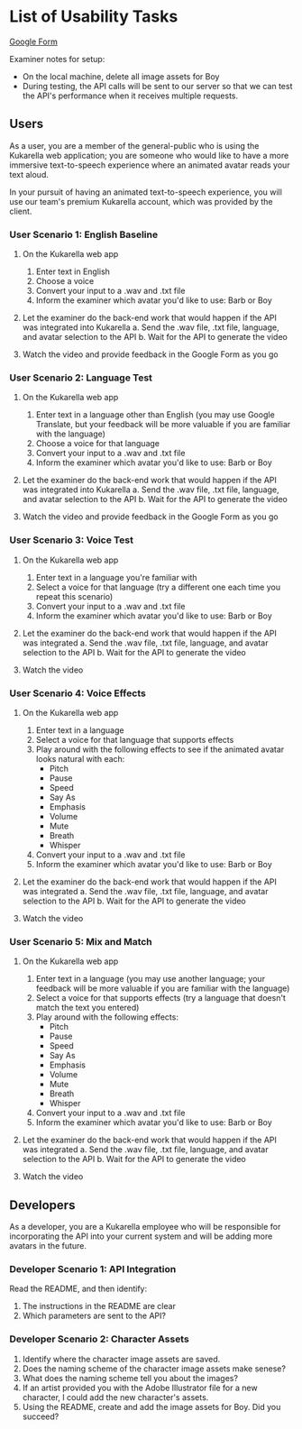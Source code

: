 # List of Usability Tasks

[Google Form](https://forms.gle/GUEYYzDdRwFAgYWn6)

Examiner notes for setup:

- On the local machine, delete all image assets for Boy
- During testing, the API calls will be sent to our server so that we can test the API's performance when it receives multiple requests.

## Users

As a user, you are a member of the general-public who is using the Kukarella web application; you are someone who would
like to have a more immersive text-to-speech experience where an animated avatar reads your text aloud.

In your pursuit of having an animated text-to-speech experience, you will use our team's premium Kukarella account,
which was provided by the client.

### User Scenario 1: English Baseline

1. On the Kukarella web app

    1. Enter text in English
    2. Choose a voice
    3. Convert your input to a .wav and .txt file
    4. Inform the examiner which avatar you'd like to use: Barb or Boy

2. Let the examiner do the back-end work that would happen if the API was integrated into Kukarella
    a. Send the .wav file, .txt file, language, and avatar selection to the API
    b. Wait for the API to generate the video

3. Watch the video and provide feedback in the Google Form as you go

### User Scenario 2: Language Test

1. On the Kukarella web app

    1. Enter text in a language other than English (you may use Google Translate, but your feedback will be more
    valuable if you are familiar with the language)
    2. Choose a voice for that language
    3. Convert your input to a .wav and .txt file
    4. Inform the examiner which avatar you'd like to use: Barb or Boy

2. Let the examiner do the back-end work that would happen if the API was integrated into Kukarella
    a. Send the .wav file, .txt file, language, and avatar selection to the API
    b. Wait for the API to generate the video

3. Watch the video and provide feedback in the Google Form as you go

### User Scenario 3: Voice Test

1. On the Kukarella web app

    1. Enter text in a language you're familiar with
    2. Select a voice for that language (try a different one each time you repeat this scenario)
    3. Convert your input to a .wav and .txt file
    4. Inform the examiner which avatar you'd like to use: Barb or Boy

2. Let the examiner do the back-end work that would happen if the API was integrated
    a. Send the .wav file, .txt file, language, and avatar selection to the API
    b. Wait for the API to generate the video

3. Watch the video

### User Scenario 4: Voice Effects

1. On the Kukarella web app

    1. Enter text in a language
    2. Select a voice for that language that supports effects
    3. Play around with the following effects to see if the animated avatar looks natural with each:
        - Pitch
        - Pause
        - Speed
        - Say As
        - Emphasis
        - Volume
        - Mute
        - Breath
        - Whisper
    4. Convert your input to a .wav and .txt file
    5. Inform the examiner which avatar you'd like to use: Barb or Boy

2. Let the examiner do the back-end work that would happen if the API was integrated
    a. Send the .wav file, .txt file, language, and avatar selection to the API
    b. Wait for the API to generate the video

3. Watch the video

### User Scenario 5: Mix and Match

1. On the Kukarella web app

    1. Enter text in a language (you may use another language; your feedback will be more valuable if you are familiar
     with the language)
    2. Select a voice for that supports effects (try a language that doesn't match the text you entered)
    3. Play around with the following effects:
        - Pitch
        - Pause
        - Speed
        - Say As
        - Emphasis
        - Volume
        - Mute
        - Breath
        - Whisper
    4. Convert your input to a .wav and .txt file
    5. Inform the examiner which avatar you'd like to use: Barb or Boy

2. Let the examiner do the back-end work that would happen if the API was integrated
    a. Send the .wav file, .txt file, language, and avatar selection to the API
    b. Wait for the API to generate the video

3. Watch the video

## Developers

As a developer, you are a Kukarella employee who will be responsible for incorporating the API into your current system
and will be adding more avatars in the future.

### Developer Scenario 1: API Integration

Read the README, and then identify:

1. The instructions in the README are clear
2. Which parameters are sent to the API?

### Developer Scenario 2: Character Assets

1. Identify where the character image assets are saved.
2. Does the naming scheme of the character image assets make senese?
3. What does the naming scheme tell you about the images?
4. If an artist provided you with the Adobe Illustrator file for a new character, I could add the new character's assets.
5. Using the README, create and add the image assets for Boy. Did you succeed?
